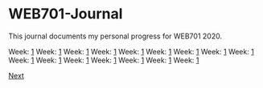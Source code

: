 # WEB701-Journal

This journal documents my personal progress for WEB701 2020.

Week: [1](https://github.com/Jason-MacDonald/WEB701-Journal/blob/master/week-one.md)
Week: [1](https://github.com/Jason-MacDonald/WEB701-Journal/blob/master/week-one.md)
Week: [1](https://github.com/Jason-MacDonald/WEB701-Journal/blob/master/week-one.md)
Week: [1](https://github.com/Jason-MacDonald/WEB701-Journal/blob/master/week-one.md)
Week: [1](https://github.com/Jason-MacDonald/WEB701-Journal/blob/master/week-one.md)
Week: [1](https://github.com/Jason-MacDonald/WEB701-Journal/blob/master/week-one.md)
Week: [1](https://github.com/Jason-MacDonald/WEB701-Journal/blob/master/week-one.md)
Week: [1](https://github.com/Jason-MacDonald/WEB701-Journal/blob/master/week-one.md)
Week: [1](https://github.com/Jason-MacDonald/WEB701-Journal/blob/master/week-one.md)
Week: [1](https://github.com/Jason-MacDonald/WEB701-Journal/blob/master/week-one.md)
Week: [1](https://github.com/Jason-MacDonald/WEB701-Journal/blob/master/week-one.md)
Week: [1](https://github.com/Jason-MacDonald/WEB701-Journal/blob/master/week-one.md)
Week: [1](https://github.com/Jason-MacDonald/WEB701-Journal/blob/master/week-one.md)
Week: [1](https://github.com/Jason-MacDonald/WEB701-Journal/blob/master/week-one.md)
Week: [1](https://github.com/Jason-MacDonald/WEB701-Journal/blob/master/week-one.md)
Week: [1](https://github.com/Jason-MacDonald/WEB701-Journal/blob/master/week-one.md)

[Next](https://github.com/Jason-MacDonald/WEB701-Journal/blob/master/week-one.md)
